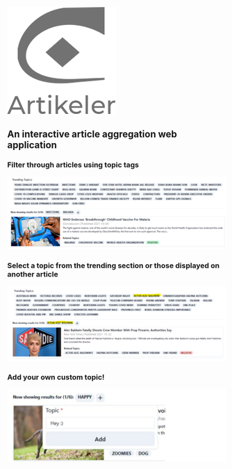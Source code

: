 ![Artikeler Logo, made by me!](/client/src/img/markdown/markdown_logo_update.png)

## An interactive article aggregation web application

### Filter through articles using topic tags

![Filtering articles by using "mararia" and "infections" as keywords.](/client/src/img/markdown/example0.png)

### Select a topic from the trending section or those displayed on another article

![Selecting "Alec Baldwin" from the trending section.](/client/src/img/markdown/example2.png)

### Add your own custom topic!

![Adding an example custom topic called "Hi! :)"](/client/src/img/markdown/example3.png)
